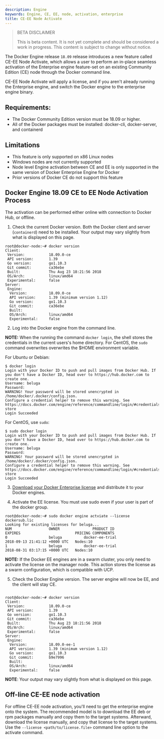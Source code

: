 ```yaml
---
description: Engine
keywords: Engine, CE, EE, node, activation, enterprise
title: CE-EE Node Activate
---
```


> BETA DISCLAIMER
>
> This is beta content. It is not yet complete and should be considered a work in progress. This content is subject to change without notice.

The Docker Engine release `18.09` release introduces a new feature called CE-EE Node Activate, which allows a user to perform an in-place seamless activation of the Enterprise engine feature-set on an existing Community Edition (CE) node through the Docker command line.

CE-EE Node Activate will apply a license, and if you aren't already running the Enterprise engine, and switch the Docker engine to the enterprise engine binary.

## Requirements:
* The Docker Community Edition version must be 18.09 or higher.
* All of the Docker packages must be installed: docker-cli, docker-server, and containerd 

## Limitations

* This feature is only supported on x86 Linux nodes
* Windows nodes are not currently supported
* Node level Engine activation between CE and EE is only supported in the same version of Docker Enterprise Engine for Docker
* Prior versions of Docker CE do not support this feature

## Docker Engine 18.09 CE to EE Node Activation Process

The activation can be performed either online with connection to Docker Hub, or offline.

1. Check the current Docker version. Both the Docker client and server (`containerd`) need to be installed.  Your output may vary slightly from what is displayed on this page.

```
root@docker-node:~# docker version
Client:
 Version:           18.09.0-ce
 API version:       1.39
 Go version:        go1.10.3
 Git commit:        ca36ebe
 Built:             Thu Aug 23 18:21:56 2018
 OS/Arch:           linux/amd64
 Experimental:      false
Server:
 Engine:
  Version:          18.09.0-ce
  API version:      1.39 (minimum version 1.12)
  Go version:       go1.10.3
  Git commit:       ca36ebe
  Built:
  OS/Arch:          linux/amd64
  Experimental:     false
```

2. Log into the Docker engine from the command line.

**NOTE:** When the running the command `docker login`, the shell stores the credentials in the current users's home directory. For CentOS, the `sudo` command overwrites overwrites the $HOME environment variable.


For Ubuntu or Debian:
```
$ docker login
Login with your Docker ID to push and pull images from Docker Hub. If you don't have a Docker ID, head over to https://hub.docker.com to create one.
Username: beluga
Password:
WARNING! Your password will be stored unencrypted in /home/docker/.docker/config.json.
Configure a credential helper to remove this warning. See
https://docs.docker.com/engine/reference/commandline/login/#credentials-store
Login Succeeded
```

For CentOS, use `sudo`:
```
$ sudo docker login
Login with your Docker ID to push and pull images from Docker Hub. If you don't have a Docker ID, head over to https://hub.docker.com to create one.
Username: beluga
Password:
WARNING! Your password will be stored unencrypted in /home/docker/.docker/config.json.
Configure a credential helper to remove this warning. See
https://docs.docker.com/engine/reference/commandline/login/#credentials-store
Login Succeeded
```

3. [Download your Docker Enterprise license](https://success.docker.com/article/where-is-my-docker-enterprise-edition-license) and distribute it to your Docker engines.

4. Activate the EE license. You must use sudo even if your user is part of the docker group.

```
root@docker-node:~# sudo docker engine actviate --license dockersub.lic
Looking for existing licenses for beluga...
NUM                 OWNER               PRODUCT ID                     EXPIRES                         PRICING COMPONENTS
0                   beluga          docker-ee-trial                2018-09-13 21:41:12 +0000 UTC   Nodes:10
1                   beluga          docker-ee-trial                2018-08-31 03:17:15 +0000 UTC   Nodes:10
```

**NOTE:** If the Docker EE engines are in a swarm cluster, you only need to activate the license on the 
manager node. This action stores the license as a swarm configuration, which is compatible with UCP.

5. Check the Docker Engine version. The server engine will now be EE, and the client will stay CE.
```

root@docker-node:~# docker version
Client:
 Version:           18.09.0-ce
 API version:       1.39
 Go version:        go1.10.3
 Git commit:        ca36ebe
 Built:             Thu Aug 23 18:21:56 2018
 OS/Arch:           linux/amd64
 Experimental:      false
Server:
 Engine:
  Version:          18.09.0-ee-1
  API version:      1.39 (minimum version 1.12)
  Go version:       go1.10.3
  Git commit:       b9e7996
  Built:
  OS/Arch:          linux/amd64
  Experimental:     false
```

**NOTE**: Your output may vary slightly from what is displayed on this page.

## Off-line CE-EE node activation

For offline CE-EE node activation, you'll need to get the enterprise engine onto the system. The recommended model is to download the EE deb or rpm packages manually and copy them to the target systems. Afterward, download the license manually, and copy that license to the target systems. Use the `--license <path/to/license.file>` command line option to the activate command.
